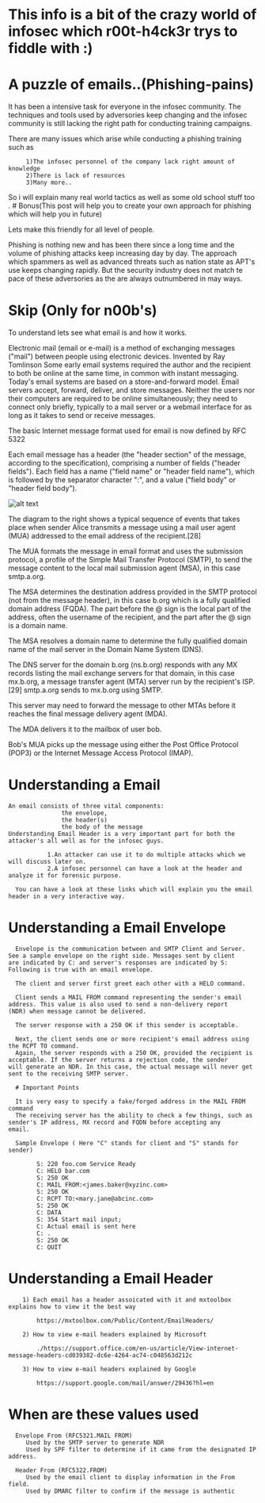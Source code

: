 # This info is a bit of the crazy world of infosec which r00t-h4ck3r trys to fiddle with :)

# A puzzle of emails..(Phishing-pains)

It has been a intensive task for everyone in the infosec community. The techniques and tools used by adversories keep changing and the infosec community is still
lacking the right path for conducting training campaigns. 

There are many issues which arise while conducting a phishing training such as
   
         1)The infosec personnel of the company lack right amount of knowledge
         2)There is lack of resources
         3)Many more..

So i will explain many real world tactics as well as some old school stuff too . # Bonus(This post will help you to create your own approach for phishing which will help you in future)

Lets make this friendly for all level of people.

Phishing is nothing new and has been there since a long time and the volume of phishing attacks keep increasing day by day.
The approach which spammers as well as advanced threats such as nation state as APT's use keeps changing rapidly. But the security industry does not match te pace of these adversories as the are always outnumbered in may ways.

# Skip  (Only for n00b's)

To understand lets see what email is and how it works.

Electronic mail (email or e-mail) is a method of exchanging messages ("mail") between people using electronic devices. Invented by Ray Tomlinson
Some early email systems required the author and the recipient to both be online at the same time, in common with instant messaging. Today's email systems are based on a store-and-forward model. Email servers accept, forward, deliver, and store messages. Neither the users nor their computers are required to be online simultaneously; they need to connect only briefly, typically to a mail server or a webmail interface for as long as it takes to send or receive messages.

The basic Internet message format used for email is now defined by RFC 5322

Each email message has a header (the "header section" of the message, according to the specification), comprising a number of fields ("header fields"). Each field has a name ("field name" or "header field name"), which is followed by the separator character ":", and a value ("field body" or "header field body").

![alt text](https://proxy.duckduckgo.com/iu/?u=https%3A%2F%2Fupload.wikimedia.org%2Fwikipedia%2Fcommons%2Fthumb%2F7%2F72%2FEmail.svg%2F527px-Email.svg.png&f=1)

The diagram to the right shows a typical sequence of events that takes place when sender Alice transmits a message using a mail user agent (MUA) addressed to the email address of the recipient.[28]


The MUA formats the message in email format and uses the submission protocol, a profile of the Simple Mail Transfer Protocol (SMTP), to send the message content to the local mail submission agent (MSA), in this case smtp.a.org.

The MSA determines the destination address provided in the SMTP protocol (not from the message header), in this case b.org which is a fully qualified domain address (FQDA).
The part before the @ sign is the local part of the address, often the username of the recipient, and the part after the @ sign is a domain name.

The MSA resolves a domain name to determine the fully qualified domain name of the mail server in the Domain Name System (DNS).

The DNS server for the domain b.org (ns.b.org) responds with any MX records listing the mail exchange servers for that domain, in this case mx.b.org, a message transfer agent (MTA) server run by the recipient's ISP.[29]
smtp.a.org sends to mx.b.org using SMTP. 

This server may need to forward the message to other MTAs before it reaches the final message delivery agent (MDA).

The MDA delivers it to the mailbox of user bob.

Bob's MUA picks up the message using either the Post Office Protocol (POP3) or the Internet Message Access Protocol (IMAP).

 # Understanding a Email 
     
    An email consists of three vital components: 
                   the envelope, 
                   the header(s) 
                   the body of the message
    Understanding Email Header is a very important part for both the attacker's all well as for the infosec guys.
               
               1.An attacker can use it to do multiple attacks which we will discuss later on. 
               2.A infosec personnel can have a look at the header and analyze it for forensic purpose.
               
      You can have a look at these links which will explain you the email header in a very interactive way.
  
  # Understanding a Email Envelope
      
      Envelope is the communication between and SMTP Client and Server. See a sample envelope on the right side. Messages sent by client       are indicated by C: and server's responses are indicated by S: Following is true with an email envelope.
      
      The client and server first greet each other with a HELO command.

      Client sends a MAIL FROM command representing the sender's email address. This value is also used to send a non-delivery report         (NDR) when message cannot be delivered.
      
      The server response with a 250 OK if this sender is acceptable.
      
      Next, the client sends one or more recipient's email address using the RCPT TO command.
      Again, the server responds with a 250 OK, provided the recipient is acceptable. If the server returns a rejection code, the sender       will generate an NDR. In this case, the actual message will never get sent to the receiving SMTP server.
      
      # Important Points
      
      It is very easy to specify a fake/forged address in the MAIL FROM command
      The receiving server has the ability to check a few things, such as sender's IP address, MX record and FQDN before accepting any         email.
      
      Sample Envelope ( Here "C" stands for client and "S" stands for sender)
      
            S: 220 foo.com Service Ready
            C: HELO bar.com
            S: 250 OK
            C: MAIL FROM:<james.baker@xyzinc.com>
            S: 250 OK
            C: RCPT TO:<mary.jane@abcinc.com>
            S: 250 OK
            C: DATA
            S: 354 Start mail input;
            C: Actual email is sent here
            C: .
            S: 250 OK
            C: QUIT
            
 # Understanding a Email Header
 
        1) Each email has a header assoicated with it and mxtoolbox explains how to view it the best way
        
            https://mxtoolbox.com/Public/Content/EmailHeaders/
        
        2) How to view e-mail headers explained by Microsoft
            
            ./https://support.office.com/en-us/article/View-internet-message-headers-cd039382-dc6e-4264-ac74-c048563d212c
           
        3) How to view e-mail headers explained by Google
            
            https://support.google.com/mail/answer/29436?hl=en 
           
          
 
# When are these values used

      Envelope From (RFC5321.MAIL FROM)
         Used by the SMTP server to generate NDR
         Used by SPF filter to determine if it came from the designated IP address.

      Header From (RFC5322.FROM)
         Used by the email client to display information in the From field.
         Used by DMARC filter to confirm if the message is authentic
   
   
